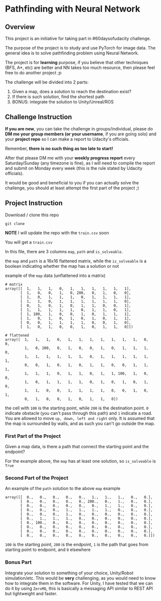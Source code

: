 # Pathfinding with Neural Network

## Overview

This project is an initiative for taking part in #60daysofudacity challenge.

The purpose of the project is to study and use PyTorch for image data. The general idea is to solve pathfinding problem using Neural Network.

The project is for **learning** purpose, if you believe that other techniques (BFS, A*, etc) are better and NN takes too much resource, then please feel free to do another project ;p

The challenge will be divided into 2 parts:

1. Given a map, does a solution to reach the destination exist?
2. If there is such solution, find the shortest path
3. BONUS: integrate the solution to Unity/Unreal/ROS

## Challenge Instruction

**If you are new**, you can take the challenge in groups/individual, please do **DM me your group members (or your username**, if you are going solo) and your **project repo** so I can make a report to Udacity's officials. 

Remember, **there is no such thing as too late to start!**

After that please DM me with your **weekly progress report** every Saturday/Sunday (any timezone is fine), as I will need to compile the report and submit on Monday every week (this is the rule stated by Udacity officials).

It would be good and beneficial to you if you can actually solve the challenge, you should at least attempt the first part of the project ;)

## Project Instruction

Download / clone this repo

```
git clone
```

**NOTE** I will update the repo with the `train.csv` soon


You will get a `train.csv`

In this file, there are 3 columns `map`, `path` and `is_solveable`.

the `map` and `path` is a 16x16 flattened matrix, while the `is_solveable` is a boolean indicating whether the map has a solution or not

example of the `map` data (unflattened into a matrix)

```
# matrix
array([[  1,   1,   1,   0,   1,   1,   1,   1,   1,   1],
       [  1,   0,   0,   1,   0, 200,   0,   1,   0,   0],
       [  1,   0,   1,   1,   1,   0,   1,   1,   1,   1],
       [  1,   1,   0,   1,   1,   1,   1,   1,   1,   0],
       [  0,   1,   0,   1,   0,   1,   1,   0,   0,   1],
       [  1,   1,   1,   1,   1,   0,   1,   1,   0,   1],
       [  1, 100,   1,   0,   0,   1,   0,   1,   1,   1],
       [  1,   0,   1,   0,   1,   0,   1,   0,   1,   1],
       [  0,   0,   1,   1,   1,   1,   0,   0,   1,   0],
       [  1,   0,   1,   0,   0,   1,   0,   1,   1,   0]])
       
# flattened
array([  1,   1,   1,   0,   1,   1,   1,   1,   1,   1,   1,   0,   0,
         1,   0, 200,   0,   1,   0,   0,   1,   0,   1,   1,   1,   0,
         1,   1,   1,   1,   1,   1,   0,   1,   1,   1,   1,   1,   1,
         0,   0,   1,   0,   1,   0,   1,   1,   0,   0,   1,   1,   1,
         1,   1,   1,   0,   1,   1,   0,   1,   1, 100,   1,   0,   0,
         1,   0,   1,   1,   1,   1,   0,   1,   0,   1,   0,   1,   0,
         1,   1,   0,   0,   1,   1,   1,   1,   0,   0,   1,   0,   1,
         0,   1,   0,   0,   1,   0,   1,   1,   0])
```

the cell with `100` is the starting point, while `200` is the destination point. `0` indicate obstacle (you can't pass through this path) and `1` indicate a road. You are allowed to move `up, down, left and right` only. It is assumed that the map is surrounded by walls, and as such you can't go outside the map.


### First Part of the Project

Given a map data, is there a path that connect the starting point and the endpoint?

For the example above, the `map` has at least one solution, so `is_solveable` is `True`

### Second Part of the Project

An example of the `path` solution to the above `map` example

```
array([[  0.,   0.,   0.,   0.,   0.,   1.,   1.,   1.,   0.,   0.],
       [  0.,   0.,   0.,   0.,   0., 200.,   0.,   1.,   0.,   0.],
       [  0.,   0.,   0.,   0.,   0.,   0.,   1.,   1.,   0.,   0.],
       [  0.,   0.,   0.,   1.,   1.,   1.,   1.,   0.,   0.,   0.],
       [  0.,   0.,   0.,   1.,   0.,   0.,   0.,   0.,   0.,   0.],
       [  0.,   1.,   1.,   1.,   0.,   0.,   0.,   0.,   0.,   0.],
       [  0., 100.,   0.,   0.,   0.,   0.,   0.,   0.,   0.,   0.],
       [  0.,   0.,   0.,   0.,   0.,   0.,   0.,   0.,   0.,   0.],
       [  0.,   0.,   0.,   0.,   0.,   0.,   0.,   0.,   0.,   0.],
       [  0.,   0.,   0.,   0.,   0.,   0.,   0.,   0.,   0.,   0.]])
```

`100` is the starting point, `200` is the endpoint, `1` is the path that goes from starting point to endpoint, and `0` elsewhere

### Bonus Part

Integrate your solution to something of your choice, Unity/Robot simulation/etc. This would be **very** challenging, as you would need to know how to integrate them in the software. For Unity, I have tested that we can do it by using `ZeroMQ`, this is basically a messaging API similar to REST API but lightweight and faster.


